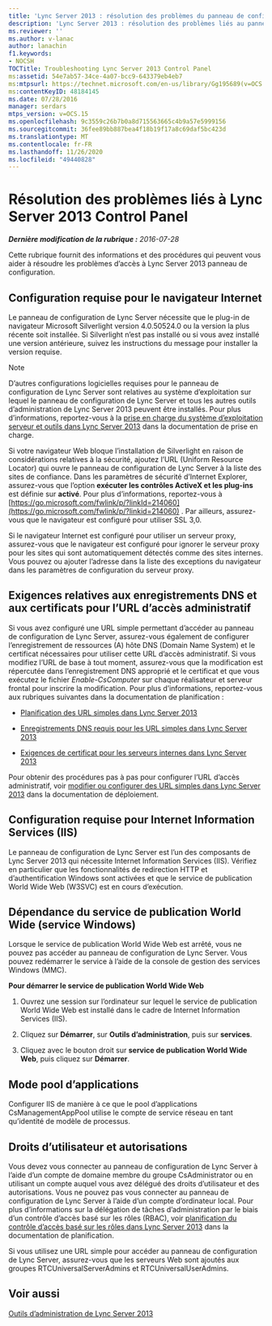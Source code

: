 ```yaml
---
title: 'Lync Server 2013 : résolution des problèmes du panneau de configuration de Lync Server 2013'
description: 'Lync Server 2013 : résolution des problèmes liés au panneau de configuration de Lync Server 2013.'
ms.reviewer: ''
ms.author: v-lanac
author: lanachin
f1.keywords:
- NOCSH
TOCTitle: Troubleshooting Lync Server 2013 Control Panel
ms:assetid: 54e7ab57-34ce-4a07-bcc9-643379eb4eb7
ms:mtpsurl: https://technet.microsoft.com/en-us/library/Gg195689(v=OCS.15)
ms:contentKeyID: 48184145
ms.date: 07/28/2016
manager: serdars
mtps_version: v=OCS.15
ms.openlocfilehash: 9c3559c26b7b0a8d715563665c4b9a57e5999156
ms.sourcegitcommit: 36fee89bb887bea4f18b19f17a8c69daf5bc423d
ms.translationtype: MT
ms.contentlocale: fr-FR
ms.lasthandoff: 11/26/2020
ms.locfileid: "49440828"
---
```

# <a name="troubleshooting-lync-server-2013-control-panel"></a>Résolution des problèmes liés à Lync Server 2013 Control Panel

<div data-xmlns="http://www.w3.org/1999/xhtml">

<div class="topic" data-xmlns="http://www.w3.org/1999/xhtml" data-msxsl="urn:schemas-microsoft-com:xslt" data-cs="https://msdn.microsoft.com/">

<div data-asp="https://msdn2.microsoft.com/asp">



</div>

<div id="mainSection">

<div id="mainBody">

<span> </span>

_**Dernière modification de la rubrique :** 2016-07-28_

Cette rubrique fournit des informations et des procédures qui peuvent vous aider à résoudre les problèmes d’accès à Lync Server 2013 panneau de configuration.

<div>

## <a name="internet-browser-requirements"></a>Configuration requise pour le navigateur Internet

Le panneau de configuration de Lync Server nécessite que le plug-in de navigateur Microsoft Silverlight version 4.0.50524.0 ou la version la plus récente soit installée. Si Silverlight n’est pas installé ou si vous avez installé une version antérieure, suivez les instructions du message pour installer la version requise.

<div>


> [!NOTE]  
> D’autres configurations logicielles requises pour le panneau de configuration de Lync Server sont relatives au système d’exploitation sur lequel le panneau de configuration de Lync Server et tous les autres outils d’administration de Lync Server 2013 peuvent être installés. Pour plus d’informations, reportez-vous à la <A href="lync-server-2013-server-and-tools-operating-system-support.md">prise en charge du système d’exploitation serveur et outils dans Lync Server 2013</A> dans la documentation de prise en charge.



</div>

Si votre navigateur Web bloque l’installation de Silverlight en raison de considérations relatives à la sécurité, ajoutez l’URL (Uniform Resource Locator) qui ouvre le panneau de configuration de Lync Server à la liste des sites de confiance. Dans les paramètres de sécurité d’Internet Explorer, assurez-vous que l’option **exécuter les contrôles ActiveX et les plug-ins** est définie sur **activé**. Pour plus d’informations, reportez-vous à [https://go.microsoft.com/fwlink/p/?linkId=214060](https://go.microsoft.com/fwlink/p/?linkid=214060) . Par ailleurs, assurez-vous que le navigateur est configuré pour utiliser SSL 3,0.

Si le navigateur Internet est configuré pour utiliser un serveur proxy, assurez-vous que le navigateur est configuré pour ignorer le serveur proxy pour les sites qui sont automatiquement détectés comme des sites internes. Vous pouvez ou ajouter l’adresse dans la liste des exceptions du navigateur dans les paramètres de configuration du serveur proxy.

</div>

<div>

## <a name="dns-record-and-certificate-requirements-for-the-administrative-access-url"></a>Exigences relatives aux enregistrements DNS et aux certificats pour l’URL d’accès administratif

Si vous avez configuré une URL simple permettant d’accéder au panneau de configuration de Lync Server, assurez-vous également de configurer l’enregistrement de ressources (A) hôte DNS (Domain Name System) et le certificat nécessaires pour utiliser cette URL d’accès administratif. Si vous modifiez l’URL de base à tout moment, assurez-vous que la modification est répercutée dans l’enregistrement DNS approprié et le certificat et que vous exécutez le fichier *Enable-CsComputer* sur chaque réalisateur et serveur frontal pour inscrire la modification. Pour plus d’informations, reportez-vous aux rubriques suivantes dans la documentation de planification :

  - [Planification des URL simples dans Lync Server 2013](lync-server-2013-planning-for-simple-urls.md)

  - [Enregistrements DNS requis pour les URL simples dans Lync Server 2013](lync-server-2013-dns-requirements-for-simple-urls.md)

  - [Exigences de certificat pour les serveurs internes dans Lync Server 2013](lync-server-2013-certificate-requirements-for-internal-servers.md)

Pour obtenir des procédures pas à pas pour configurer l’URL d’accès administratif, voir [modifier ou configurer des URL simples dans Lync Server 2013](lync-server-2013-edit-or-configure-simple-urls.md) dans la documentation de déploiement.

</div>

<div>

## <a name="internet-information-services-iis-requirements"></a>Configuration requise pour Internet Information Services (IIS)

Le panneau de configuration de Lync Server est l’un des composants de Lync Server 2013 qui nécessite Internet Information Services (IIS). Vérifiez en particulier que les fonctionnalités de redirection HTTP et d’authentification Windows sont activées et que le service de publication World Wide Web (W3SVC) est en cours d’exécution.

<div>

## <a name="world-wide-publishing-service-windows-service-dependency"></a>Dépendance du service de publication World Wide (service Windows)

Lorsque le service de publication World Wide Web est arrêté, vous ne pouvez pas accéder au panneau de configuration de Lync Server. Vous pouvez redémarrer le service à l’aide de la console de gestion des services Windows (MMC).

**Pour démarrer le service de publication World Wide Web**

1.  Ouvrez une session sur l’ordinateur sur lequel le service de publication World Wide Web est installé dans le cadre de Internet Information Services (IIS).

2.  Cliquez sur **Démarrer**, sur **Outils d’administration**, puis sur **services**.

3.  Cliquez avec le bouton droit sur **service de publication World Wide Web**, puis cliquez sur **Démarrer**.

</div>

<div>

## <a name="application-pool-mode"></a>Mode pool d’applications

Configurer IIS de manière à ce que le pool d’applications CsManagementAppPool utilise le compte de service réseau en tant qu’identité de modèle de processus.

</div>

</div>

<div>

## <a name="user-rights-and-permissions"></a>Droits d’utilisateur et autorisations

Vous devez vous connecter au panneau de configuration de Lync Server à l’aide d’un compte de domaine membre du groupe CsAdministrator ou en utilisant un compte auquel vous avez délégué des droits d’utilisateur et des autorisations. Vous ne pouvez pas vous connecter au panneau de configuration de Lync Server à l’aide d’un compte d’ordinateur local. Pour plus d’informations sur la délégation de tâches d’administration par le biais d’un contrôle d’accès basé sur les rôles (RBAC), voir [planification du contrôle d’accès basé sur les rôles dans Lync Server 2013](lync-server-2013-planning-for-role-based-access-control.md) dans la documentation de planification.

Si vous utilisez une URL simple pour accéder au panneau de configuration de Lync Server, assurez-vous que les serveurs Web sont ajoutés aux groupes RTCUniversalServerAdmins et RTCUniversalUserAdmins.

</div>

<div>

## <a name="see-also"></a>Voir aussi


[Outils d’administration de Lync Server 2013](lync-server-2013-lync-server-administrative-tools.md)  
  

</div>

</div>

<span> </span>

</div>

</div>

</div>


